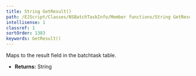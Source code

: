 ```yaml
---
title: String GetResult()
path: /EJScript/Classes/NSBatchTaskInfo/Member functions/String GetResult()
intellisense: 1
classref: 1
sortOrder: 1383
keywords: GetResult()
---
```



Maps to the result field in the batchtask table.



* **Returns:** String


